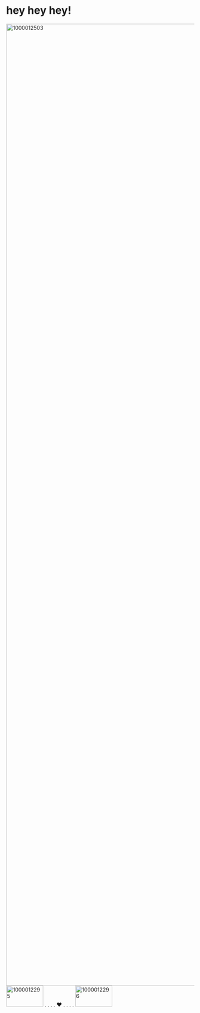 # hey hey hey! 

<img width="2434" height="2569" alt="1000012503" src="https://github.com/user-attachments/assets/68c9df68-743b-4e88-9316-3555602d48d3" />



<img width="99" height="56" alt="1000012295" src="https://github.com/user-attachments/assets/0ce563db-4f36-456d-b753-85488ff4e1df" />   
. . . . ♥︎ . . . . 
<img width="99" height="56" alt="1000012296" src="https://github.com/user-attachments/assets/8739007a-382a-4507-86a7-2e5852ab21e9" /> 
